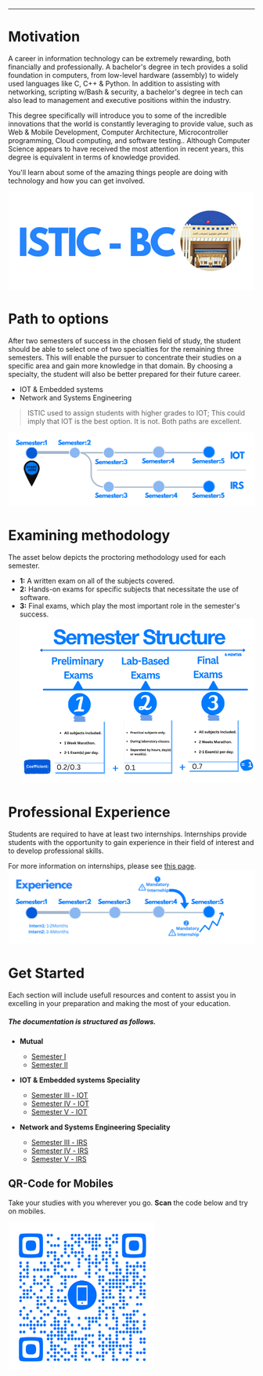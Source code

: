 
---

# Motivation
A career in information technology can be extremely rewarding, both financially and professionally. A bachelor's degree in tech provides a solid foundation in computers, from low-level hardware (assembly) to widely used languages like C, C++ & Python. In addition to assisting with networking, scripting w/Bash & security, a bachelor's degree in tech can also lead to management and executive positions within the industry.

This degree specifically will introduce you to some of the incredible innovations that the world is constantly leveraging to provide value, such as Web & Mobile Development, Computer Architecture, Microcontroller programming, Cloud computing, and software testing.. Although Computer Science appears to have received the most attention in recent years, this degree is equivalent in terms of knowledge provided. 

You'll learn about some of the amazing things people are doing with technology and how you can get involved.
 <p align="center">
  <img src="images/istichome.png" alt="Sublime's custom image"/>
</p>

# Path to options
After two semesters of success in the chosen field of study, the student should be able to select one of two specialties for the remaining three semesters. This will enable the pursuer to concentrate their studies on a specific area and gain more knowledge in that domain. By choosing a specialty, the student will also be better prepared for their future career.
- IOT & Embedded systems
- Network and Systems Engineering

> ISTIC used to assign students with higher grades to IOT; This could imply that IOT is the best option. It is not. Both paths are excellent.

![BRANCH_INSIGHT](images/edit0.png)

# Examining methodology
The asset below depicts the proctoring methodology used for each semester.
- **1:** A written exam on all of the subjects covered.
- **2:** Hands-on exams for specific subjects that necessitate the use of software.
- **3:** Final exams, which play the most important role in the semester's success.
![Photo of Semester](images/semv2.png)

# Professional Experience
Students are required to have at least two internships. Internships provide students with the opportunity to gain experience in their field of interest and to develop professional skills. 

For more information on internships, please see [this page](https://istic.computer-engineering.tech/#/intern).
![Interns](images/intern.png)

# Get Started
Each section will include usefull resources and content to assist you in excelling in your preparation and making the most of your education.
##### The documentation is structured as follows.
- **Mutual**
  - [Semester Ⅰ](Semester1/1.md )
  - [Semester Ⅱ](Semester2/2.md)
 
- **IOT & Embedded systems Speciality**
  - [Semester Ⅲ - IOT](Semester3-IOT/3.md)
  - [Semester Ⅳ - IOT](Semester4-IOT/4.md)
  - [Semester Ⅴ - IOT](Semester5-IOT/5.md)
- **Network and Systems Engineering Speciality** 
  - [Semester Ⅲ - IRS](Semester3-IRS/3.md)
  - [Semester Ⅳ - IRS](Semester4-IRS/4.md)
  - [Semester Ⅴ - IRS](Semester5-IRS/5.md)


## QR-Code for Mobiles

Take your studies with you wherever you go. **Scan** the code below and try on mobiles.

<img alt="Just copy the URL for the moment." src="images/QR-Styled.svg"  width="300" height="300">



